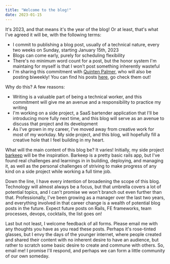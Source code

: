 ```yaml
---
title: "Welcome to the blog!"
date: 2023-01-15
---
```


It's 2023, and that means it's the year of the blog! Or at least, that's what I've agreed it will be, with the following terms:

- I commit to publishing a blog post, usually of a technical nature, every two weeks on Sunday, starting January 15th, 2023
- Blogs can come early, purely for scheduling flexibility
- There's no minimum word count for a post, but the honor system I'm maintaing for myself is that I won't post something inherently wasteful
- I'm sharing this commitment with [Quinten Palmer](https://github.com/quintenpalmer), who will also be posting biweekly! You can find his posts [here](https://quintenpalmer.github.io/), go check them out!

Why do this? A few reasons:

- Writing is a valuable part of being a technical worker, and this commitment will give me an avenue and a responsibility to practice my writing
- I'm working on a side project, a SaaS bartender application that I'll be introducing more fully next time, and this blog will serve as an avenue to discuss that project and its development
- As I've grown in my career, I've moved away from creative work for most of my workday. My side project, and this blog, will hopefully fill a creative hole that I feel building in my heart.

What will the main content of this blog be? It varies! Initially, my side project [barkeep](https://barkeep.website) will be the inspiration. Barkeep is a pretty basic rails app, but I've found real challenges and learnings in in building, deploying, and managing it, as well as the personal challenges of striving to make progress of any kind on a side project while working a full time job.

Down the line, I have every intention of broadening the scope of this blog. Technology will almost always be a focus, but that umbrella covers a lot of potential topics, and I can't promise we won't branch out even further than that. Professionally, I've been growing as a manager over the last two years, and everything involved in that career change is a wealth of potential blog posts in the future. Expect future posts on Rails, FE frameworks, team processes, devops, cocktails, the list goes on!

Last but not least, I welcome feedback of all forms. Please email me with any thoughts you have as you read these posts. Perhaps it's rose-tinted glasses, but I envy the days of the younger internet, where people created and shared their content with no inherent desire to have an audience, but rather to scratch some basic desire to create and commune with others. So, email me! I promise I'll respond, and perhaps we can form a little community of our own someday.
